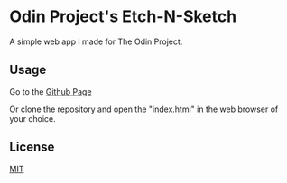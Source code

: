 # Odin Project's Etch-N-Sketch

A simple web app i made for The Odin Project.

## Usage

Go to the [Github Page](https://nerddude24.github.io/odin-etch-a-sketch/)

Or clone the repository and open the "index.html" in the web browser of your choice.

## License

[MIT](https://choosealicense.com/licenses/mit/)
